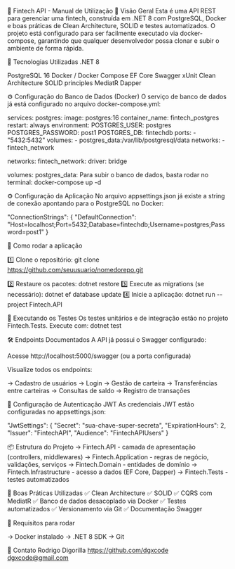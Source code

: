 📄 Fintech API - Manual de Utilização
📌 Visão Geral
Esta é uma API REST para gerenciar uma fintech, construída em .NET 8 com PostgreSQL, Docker e boas práticas de Clean Architecture, SOLID e testes automatizados. O projeto está configurado para ser facilmente executado via docker-compose, garantindo que qualquer desenvolvedor possa clonar e subir o ambiente de forma rápida.

🚀 Tecnologias Utilizadas
.NET 8

PostgreSQL 16
Docker / Docker Compose
EF Core
Swagger
xUnit
Clean Architecture
SOLID principles
MediatR
Dapper

⚙️ Configuração do Banco de Dados (Docker)
O serviço de banco de dados já está configurado no arquivo docker-compose.yml:

services:
  postgres:
    image: postgres:16
    container_name: fintech_postgres
    restart: always
    environment:
      POSTGRES_USER: postgres
      POSTGRES_PASSWORD: post1
      POSTGRES_DB: fintechdb
    ports:
      - "5432:5432"
    volumes:
      - postgres_data:/var/lib/postgresql/data
    networks:
      - fintech_network

networks:
  fintech_network:
    driver: bridge

volumes:
  postgres_data:
Para subir o banco de dados, basta rodar no terminal: docker-compose up -d

⚙️ Configuração da Aplicação
No arquivo appsettings.json já existe a string de conexão apontando para o PostgreSQL no Docker:

"ConnectionStrings": {
  "DefaultConnection": "Host=localhost;Port=5432;Database=fintechdb;Username=postgres;Password=post1"
}

📝 Como rodar a aplicação

1️⃣ Clone o repositório: git clone https://github.com/seuusuario/nomedorepo.git

2️⃣ Restaure os pacotes: dotnet restore
3️⃣ Execute as migrations (se necessário): dotnet ef database update
4️⃣ Inicie a aplicação: dotnet run --project Fintech.API

🧪 Executando os Testes
Os testes unitários e de integração estão no projeto Fintech.Tests. Execute com: dotnet test

🛠️ Endpoints Documentados
A API já possui o Swagger configurado:

Acesse http://localhost:5000/swagger (ou a porta configurada)

Visualize todos os endpoints:

 -> Cadastro de usuários
 -> Login
 -> Gestão de carteira
 -> Transferências entre carteiras
 -> Consultas de saldo
 -> Registro de transações

🔐 Configuração de Autenticação JWT
As credenciais JWT estão configuradas no appsettings.json:

"JwtSettings": {
  "Secret": "sua-chave-super-secreta",
  "ExpirationHours": 2,
  "Issuer": "FintechAPI",
  "Audience": "FintechAPIUsers"
}

📦 Estrutura do Projeto
 -> Fintech.API - camada de apresentação (controllers, middlewares)
 -> Fintech.Application - regras de negócio, validações, serviços
 -> Fintech.Domain - entidades de domínio
 -> Fintech.Infrastructure - acesso a dados (EF Core, Dapper)
 -> Fintech.Tests - testes automatizados

📄 Boas Práticas Utilizadas
✅ Clean Architecture
✅ SOLID
✅ CQRS com MediatR
✅ Banco de dados desacoplado via Docker
✅ Testes automatizados
✅ Versionamento via Git
✅ Documentação Swagger

🧩 Requisitos para rodar

 -> Docker instalado
 -> .NET 8 SDK
 -> Git

🫱 Contato
Rodrigo Digorilla
https://github.com/dgxcode
dgxcode@gmail.com

